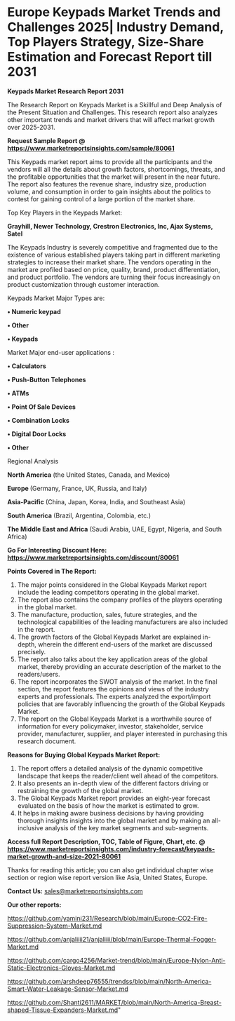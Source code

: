 # Europe Keypads Market Trends and Challenges 2025| Industry Demand, Top Players Strategy, Size-Share Estimation and Forecast Report till 2031

<strong>Keypads Market Research Report 2031</strong>

The Research Report on Keypads Market is a Skillful and Deep Analysis of the Present Situation and Challenges. This research report also analyzes other important trends and market drivers that will affect market growth over 2025-2031.

<strong>Request Sample Report @ <a href=https://www.marketreportsinsights.com/sample/80061>https://www.marketreportsinsights.com/sample/80061</a></strong>

This Keypads market report aims to provide all the participants and the vendors will all the details about growth factors, shortcomings, threats, and the profitable opportunities that the market will present in the near future. The report also features the revenue share, industry size, production volume, and consumption in order to gain insights about the politics to contest for gaining control of a large portion of the market share.

Top Key Players in the Keypads Market:

<strong>Grayhill, Newer Technology, Crestron Electronics, Inc, Ajax Systems, Satel</strong>

The Keypads Industry is severely competitive and fragmented due to the existence of various established players taking part in different marketing strategies to increase their market share. The vendors operating in the market are profiled based on price, quality, brand, product differentiation, and product portfolio. The vendors are turning their focus increasingly on product customization through customer interaction.

Keypads Market Major Types are:

<strong>• Numeric keypad

• Other

• Keypads</strong>

Market Major end-user applications :

<strong>• Calculators

• Push-Button Telephones

• ATMs

• Point Of Sale Devices

• Combination Locks

• Digital Door Locks

• Other</strong>

Regional Analysis

</u><strong><b>North America</b></strong> (the United States, Canada, and Mexico)

<strong><b>Europe </b></strong>(Germany, France, UK, Russia, and Italy)

<strong><b>Asia-Pacific</b></strong> (China, Japan, Korea, India, and Southeast Asia)

<strong><b>South America</b></strong> (Brazil, Argentina, Colombia, etc.)

<strong><b>The Middle East and Africa</b></strong> (Saudi Arabia, UAE, Egypt, Nigeria, and South Africa)

<strong>Go For Interesting Discount Here: <a href=https://www.marketreportsinsights.com/discount/80061>https://www.marketreportsinsights.com/discount/80061</a></strong>

<strong>Points Covered in The Report:</strong>
<ol>
  <li>The major points considered in the Global Keypads Market report include the leading competitors operating in the global market.</li>
  <li>The report also contains the company profiles of the players operating in the global market.</li>
  <li>The manufacture, production, sales, future strategies, and the technological capabilities of the leading manufacturers are also included in the report.</li>
  <li>The growth factors of the Global Keypads Market are explained in-depth, wherein the different end-users of the market are discussed precisely.</li>
  <li>The report also talks about the key application areas of the global market, thereby providing an accurate description of the market to the readers/users.</li>
  <li>The report incorporates the SWOT analysis of the market. In the final section, the report features the opinions and views of the industry experts and professionals. The experts analyzed the export/import policies that are favorably influencing the growth of the Global Keypads Market.</li>
  <li>The report on the Global Keypads Market is a worthwhile source of information for every policymaker, investor, stakeholder, service provider, manufacturer, supplier, and player interested in purchasing this research document.</li>
</ol>
<strong>Reasons for Buying Global Keypads Market Report:</strong>

<ol>
  <li>The report offers a detailed analysis of the dynamic competitive landscape that keeps the reader/client well ahead of the competitors.</li>
  <li>It also presents an in-depth view of the different factors driving or restraining the growth of the global market.</li>
  <li>The Global Keypads Market report provides an eight-year forecast evaluated on the basis of how the market is estimated to grow.</li>
  <li>It helps in making aware business decisions by having providing thorough insights insights into the global market and by making an all-inclusive analysis of the key market segments and sub-segments.</li>
</ol>
<strong>Access full Report Description, TOC, Table of Figure, Chart, etc. @ <a href=https://www.marketreportsinsights.com/industry-forecast/keypads-market-growth-and-size-2021-80061>https://www.marketreportsinsights.com/industry-forecast/keypads-market-growth-and-size-2021-80061</a></strong>


Thanks for reading this article; you can also get individual chapter wise section or region wise report version like Asia, United States, Europe.

<strong>Contact Us:</strong>
sales@marketreportsinsights.com

<strong>Our other reports:</strong>

<a href=https://github.com/yamini231/Research/blob/main/Europe-CO2-Fire-Suppression-System-Market.md>https://github.com/yamini231/Research/blob/main/Europe-CO2-Fire-Suppression-System-Market.md</a>

<a href=https://github.com/anjaliiii21/anjaliiii/blob/main/Europe-Thermal-Fogger-Market.md>https://github.com/anjaliiii21/anjaliiii/blob/main/Europe-Thermal-Fogger-Market.md</a>

<a href=https://github.com/cargo4256/Market-trend/blob/main/Europe-Nylon-Anti-Static-Electronics-Gloves-Market.md>https://github.com/cargo4256/Market-trend/blob/main/Europe-Nylon-Anti-Static-Electronics-Gloves-Market.md</a>

<a href=https://github.com/arshdeep76555/trendss/blob/main/North-America-Smart-Water-Leakage-Sensor-Market.md>https://github.com/arshdeep76555/trendss/blob/main/North-America-Smart-Water-Leakage-Sensor-Market.md</a>

<a href=https://github.com/Shanti2611/MARKET/blob/main/North-America-Breast-shaped-Tissue-Expanders-Market.md>https://github.com/Shanti2611/MARKET/blob/main/North-America-Breast-shaped-Tissue-Expanders-Market.md</a>"

